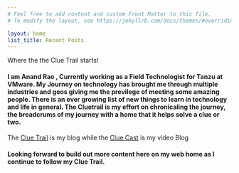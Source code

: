 ```yaml
---
# Feel free to add content and custom Front Matter to this file.
# To modify the layout, see https://jekyllrb.com/docs/themes/#overriding-theme-defaults

layout: home
list_title: Recent Posts
---
```

Where the the Clue Trail starts!
#### I am Anand Rao , Currently working as a Field Technologist for Tanzu at VMware. My Journey on technology has brought me through multiple industries and geos giving me the previlege of meeting some amazing people. There is an ever growing list of new things to learn in technology and life in general. The Cluetrail is my effort on chronicaling the journey, the breadcrums of my journey with a home that it helps solve a clue or two. 

The [Clue Trail](/posts/) is my blog while the [Clue Cast](/cast/) is my video Blog

#### Looking forward to build out more content here on my web home as I continue to follow my Clue Trail.
